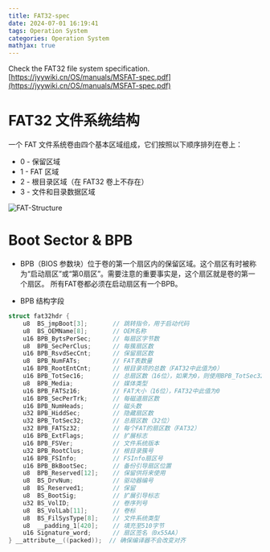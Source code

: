 ```yaml
---
title: FAT32-spec
date: 2024-07-01 16:19:41
tags: Operation System
categories: Operation System
mathjax: true
---
```


Check the FAT32 file system specification.
[https://jyywiki.cn/OS/manuals/MSFAT-spec.pdf](https://jyywiki.cn/OS/manuals/MSFAT-spec.pdf)

<!--more-->

# FAT32 文件系统结构

一个 FAT 文件系统卷由四个基本区域组成，它们按照以下顺序排列在卷上： 
- 0 - 保留区域 
- 1 - FAT 区域 
- 2 - 根目录区域（在 FAT32 卷上不存在） 
- 3 - 文件和目录数据区域

![FAT-Structure](FAT-Structure.png)

# Boot Sector & BPB

- BPB（BIOS 参数块）位于卷的第一个扇区内的保留区域。这个扇区有时被称为“启动扇区”或“第0扇区”。需要注意的重要事实是，这个扇区就是卷的第一个扇区。 所有FAT卷都必须在启动扇区有一个BPB。

- BPB 结构字段
```c
struct fat32hdr {
    u8  BS_jmpBoot[3];       // 跳转指令，用于启动代码
    u8  BS_OEMName[8];       // OEM名称
    u16 BPB_BytsPerSec;      // 每扇区字节数
    u8  BPB_SecPerClus;      // 每簇扇区数
    u16 BPB_RsvdSecCnt;      // 保留扇区数
    u8  BPB_NumFATs;         // FAT表数量
    u16 BPB_RootEntCnt;      // 根目录项的总数（FAT32中此值为0）
    u16 BPB_TotSec16;        // 总扇区数（16位），如果为0，则使用BPB_TotSec32
    u8  BPB_Media;           // 媒体类型
    u16 BPB_FATSz16;         // FAT大小（16位），FAT32中此值为0
    u16 BPB_SecPerTrk;       // 每磁道扇区数
    u16 BPB_NumHeads;        // 磁头数
    u32 BPB_HiddSec;         // 隐藏扇区数
    u32 BPB_TotSec32;        // 总扇区数（32位）
    u32 BPB_FATSz32;         // 每个FAT的扇区数（FAT32）
    u16 BPB_ExtFlags;        // 扩展标志
    u16 BPB_FSVer;           // 文件系统版本
    u32 BPB_RootClus;        // 根目录簇号
    u16 BPB_FSInfo;          // FSInfo扇区号
    u16 BPB_BkBootSec;       // 备份引导扇区位置
    u8  BPB_Reserved[12];    // 保留供将来使用
    u8  BS_DrvNum;           // 驱动器编号
    u8  BS_Reserved1;        // 保留
    u8  BS_BootSig;          // 扩展引导标志
    u32 BS_VolID;            // 卷序列号
    u8  BS_VolLab[11];       // 卷标
    u8  BS_FilSysType[8];    // 文件系统类型
    u8  __padding_1[420];    // 填充至510字节
    u16 Signature_word;      // 扇区签名（0x55AA）
} __attribute__((packed));  // 确保编译器不会改变对齐
```

